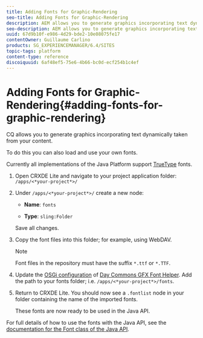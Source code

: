 ```yaml
---
title: Adding Fonts for Graphic-Rendering
seo-title: Adding Fonts for Graphic-Rendering
description: AEM allows you to generate graphics incorporating text dynamically taken from your content
seo-description: AEM allows you to generate graphics incorporating text dynamically taken from your content
uuid: 67d9b10f-e986-4d29-bde2-10e08075fe17
contentOwner: Guillaume Carlino
products: SG_EXPERIENCEMANAGER/6.4/SITES
topic-tags: platform
content-type: reference
discoiquuid: 6af48ef5-75e6-4b66-bc0d-ecf254b1c4ef
---
```


# Adding Fonts for Graphic-Rendering{#adding-fonts-for-graphic-rendering}

CQ allows you to generate graphics incorporating text dynamically taken from your content.

To do this you can also load and use your own fonts.

Currently all implementations of the Java Platform support [TrueType](https://en.wikipedia.org/wiki/Truetype) fonts.

1. Open CRXDE Lite and navigate to your project application folder:  
   `/apps/<*your-project*>/`  

1. Under `/apps/<*your-project*>/` create a new node:

    * **Name**: `fonts`
    
    * **Type**: `sling:Folder`

   Save all changes.

1. Copy the font files into this folder; for example, using WebDAV.

   >[!NOTE]
   >
   >Font files in the repository must have the suffix `*.ttf` or `*.TTF`.

1. Update the [OSGi configuration](/help/sites-deploying/configuring-osgi.md) of [Day Commons GFX Font Helper](/help/sites-deploying/osgi-configuration-settings.md). Add the path to your fonts folder; i.e. `/apps/<*your-project*>/fonts`.  

1. Return to CRXDE Lite. You should now see a `.fontlist` node in your folder containing the name of the imported fonts.

   These fonts are now ready to be used in the Java API.

For full details of how to use the fonts with the Java API, see the [documentation for the Font class of the Java API](https://download.oracle.com/javase/6/docs/api/java/awt/Font.html).  

